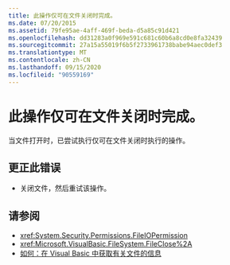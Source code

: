 ```yaml
---
title: 此操作仅可在文件关闭时完成。
ms.date: 07/20/2015
ms.assetid: 79fe95ae-4aff-469f-beda-d5a85c91d421
ms.openlocfilehash: dd31283a0f969e591c681c60b6a8cd0e8fa32439
ms.sourcegitcommit: 27a15a55019f6b5f2733961738babe94aec0def3
ms.translationtype: MT
ms.contentlocale: zh-CN
ms.lasthandoff: 09/15/2020
ms.locfileid: "90559169"
---
```

# <a name="this-operation-can-only-be-done-when-the-file-is-closed"></a>此操作仅可在文件关闭时完成。
当文件打开时，已尝试执行仅可在文件关闭时执行的操作。  
  
## <a name="to-correct-this-error"></a>更正此错误  
  
- 关闭文件，然后重试该操作。  
  
## <a name="see-also"></a>请参阅

- <xref:System.Security.Permissions.FileIOPermission>
- <xref:Microsoft.VisualBasic.FileSystem.FileClose%2A>
- [如何：在 Visual Basic 中获取有关文件的信息](/previous-versions/visualstudio/visual-studio-2010/abtzf6f7(v=vs.100))
